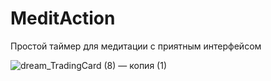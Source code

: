 # MeditAction
Простой таймер для медитации с приятным интерфейсом

![dream_TradingCard (8) — копия (1)](https://user-images.githubusercontent.com/36063818/232099219-b9e20a3c-6b13-428b-83e9-22a535878258.jpg)
